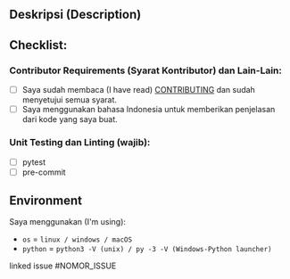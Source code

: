 ## Deskripsi (Description)

<!-- Deskripsikan tentang perubahan yang kamu berikan. -->

## Checklist:

### Contributor Requirements (Syarat Kontributor) dan Lain-Lain:

<!-- Checklist semua perubahan yang sesuai. Wajib checklist opsi pertama. -->

- [ ] Saya sudah membaca (I have read) [CONTRIBUTING](https://github.com/D-I-V-A/Oculus/blob/main/README.md) dan sudah menyetujui semua syarat.
- [ ] Saya menggunakan bahasa Indonesia untuk memberikan penjelasan dari kode yang saya buat.

### Unit Testing dan Linting (wajib):

<!-- Checklist unit tester / linter yang sesuai. -->

- [ ] pytest
- [ ] pre-commit

## Environment

Saya menggunakan (I'm using):

<!-- Ganti sesuai yang digunakan. -->

- `os` = `linux / windows / macOS`
- `python` = `python3 -V (unix) / py -3 -V (Windows-Python launcher)`
<!-- Kami menggunakan Python versi 3 dan tidak menyarankan untuk menggunakan Python 2. -->

<!-- Jika ada gagal pada salah satu test, kami akan mengeceknya kembali. -->
<!-- If there is a failure in one of the tests, we will check it again. -->

linked issue #NOMOR_ISSUE <!--contoh #1-->
